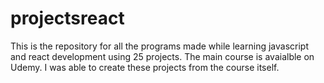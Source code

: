# projectsreact

This is the repository for all the programs made while learning javascript and react development using 25 projects. The main course is avaialble on Udemy.
I was able to create these projects from the course itself. 
